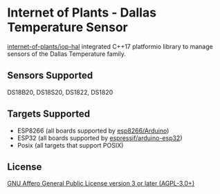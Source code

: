 # Internet of Plants - Dallas Temperature Sensor

[internet-of-plants/iop-hal](https://github.com/internet-of-plants/iop-hal) integrated C++17 platformio library to manage sensors of the Dallas Temperature family.

## Sensors Supported

DS18B20, DS18S20, DS1822, DS1820

## Targets Supported

- ESP8266 (all boards supported by [esp8266/Arduino](https://github.com/esp8266/Arduino))
- ESP32 (all boards supported by [espressif/arduino-esp32](https://github.com/espressif/arduino-esp32/))
- Posix (all targets that support POSIX)

## License

[GNU Affero General Public License version 3 or later (AGPL-3.0+)](https://github.com/internet-of-plants/dallas_temperature/blob/main/LICENSE.md)